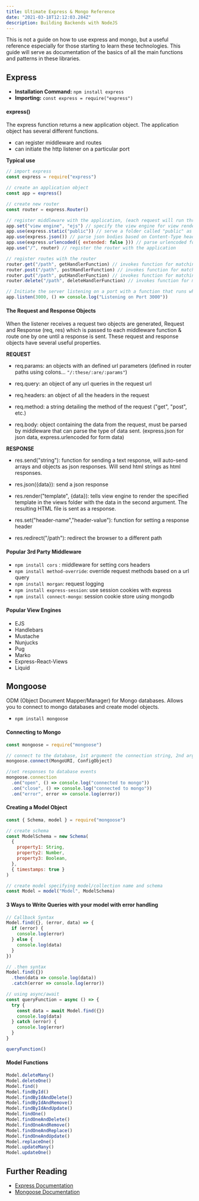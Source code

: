 ```yaml
---
title: Ultimate Express & Mongo Reference
date: "2021-03-18T12:12:03.284Z"
description: Building Backends with NodeJS
---
```


This is not a guide on how to use express and mongo, but a useful reference especially for those starting to learn these technologies. This guide will serve as documentation of the basics of all the main functions and patterns in these libraries.

## Express

- **Installation Command:** `npm install express`
- **Importing:** `const express = require("express")`

#### express()

The express function returns a new application object. The application object has several different functions.

- can register middleware and routes
- can initiate the http listener on a particular port

**Typical use**

```js
// import express
const express = require("express")

// create an application object
const app = express()

// create new router
const router = express.Router()

// register middleware with the application, (each request will run through each of these one by one)
app.set("view engine", "ejs") // specify the view engine for view rendering
app.use(express.static("public")) // serve a folder called "public" as static
app.use(express.json()) // parse json bodies based on Content-Type header
app.use(express.urlencoded({ extended: false })) // parse urlencoded form data
app.use("/", router) // register the router with the application

// register routes with the router
router.get("/path", getHandlerFunction) // invokes function for matching get request
router.post("/path", postHandlerFunction) // invokes function for matching post request
router.put("/path", putHandlerFunction) // invokes function for matching put request
router.delete("/path", deleteHandlerFunction) // invokes function for matching delete request

// Initiate the server listening on a port with a function that runs when server starts listening
app.listen(3000, () => console.log("Listening on Port 3000"))
```

#### The Request and Response Objects

When the listener receives a request two objects are generated, Request and Response (req, res) which is passed to each middleware function & route one by one until a response is sent. These request and response objects have several useful properties.

**REQUEST**

- req.params: an objects with an defined url parameters (defined in router paths using colons... `"/:these/:are/:params"`)

- req.query: an object of any url queries in the request url

- req.headers: an object of all the headers in the request

- req.method: a string detailing the method of the request ("get", "post", etc.)

- req.body: object containing the data from the request, must be parsed by middleware that can parse the type of data sent. (express.json for json data, express.urlencoded for form data)

**RESPONSE**

- res.send("string"): function for sending a text response, will auto-send arrays and objects as json responses. Will send html strings as html responses.

- res.json({data}): send a json response

- res.render("template", {data}): tells view engine to render the specified template in the views folder with the data in the second argument. The resulting HTML file is sent as a response.

- res.set("header-name","header-value"): function for setting a response header

- res.redirect("/path"): redirect the browser to a different path

#### Popular 3rd Party Middleware

- `npm install cors` : middleware for setting cors headers
- `npm install method-override`: override request methods based on a url query
- `npm install morgan`: request logging
- `npm install express-session`: use session cookies with express
- `npm install connect-mongo`: session cookie store using mongodb

#### Popular View Engines

- EJS
- Handlebars
- Mustache
- Nunjucks
- Pug
- Marko
- Express-React-Views
- Liquid

## Mongoose

ODM (Object Document Mapper/Manager) for Mongo databases. Allows you to connect to mongo databases and create model objects.

- `npm install mongoose`

#### Connecting to Mongo

```js
const mongoose = require("mongoose")

// connect to the database, 1st argument the connection string, 2nd argument a configuration object
mongoose.connect(MongoURI, ConfigObject)

//set responses to database events
mongoose.connection
  .on("open", () => console.log("connected to mongo"))
  .on("close", () => console.log("connected to mongo"))
  .on("error", error => console.log(error))
```

#### Creating a Model Object

```js
const { Schema, model } = require("mongoose")

// create schema
const ModelSchema = new Schema(
  {
    property1: String,
    property2: Number,
    property3: Boolean,
  },
  { timestamps: true }
)

// create model specifying model/collection name and schema
const Model = model("Model", ModelSchema)
```

#### 3 Ways to Write Queries with your model with error handling

```js
// Callback Syntax
Model.find({}, (error, data) => {
  if (error) {
    console.log(error)
  } else {
    console.log(data)
  }
})

// .then syntax
Model.find({})
  .then(data => console.log(data))
  .catch(error => console.log(error))

// using async/await
const queryFunction = async () => {
  try {
    const data = await Model.find({})
    console.log(data)
  } catch (error) {
    console.log(error)
  }
}

queryFunction()
```

#### Model Functions

```js
Model.deleteMany()
Model.deleteOne()
Model.find()
Model.findById()
Model.findByIdAndDelete()
Model.findByIdAndRemove()
Model.findByIdAndUpdate()
Model.findOne()
Model.findOneAndDelete()
Model.findOneAndRemove()
Model.findOneAndReplace()
Model.findOneAndUpdate()
Model.replaceOne()
Model.updateMany()
Model.updateOne()
```

## Further Reading

- [Express Documentation](https://expressjs.com/en/4x/api.html)
- [Mongoose Documentation](https://mongoosejs.com/docs/guides.html)
